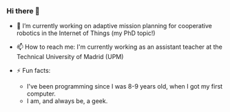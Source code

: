 ### Hi there 👋

- 🔭 I’m currently working on adaptive mission planning for cooperative robotics in the Internet of Things (my PhD topic!)

- 📫 How to reach me: I'm currently working as an assistant teacher at the Technical University of Madrid (UPM)

- ⚡ Fun facts:
  - I've been programming since I was 8-9 years old, when I got my first computer.
  - I am, and always be, a geek.

<!--
**humitsec/humitsec** is a ✨ _special_ ✨ repository because its `README.md` (this file) appears on your GitHub profile.

Here are some ideas to get you started:

- 🌱 I’m currently learning ...
- 👯 I’m looking to collaborate on ...
- 🤔 I’m looking for help with ...
- 💬 Ask me about ...
- 😄 Pronouns: ...
-->
